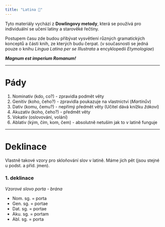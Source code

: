 ```yaml
---
title: "Latina 📜"
---
```


Tyto materiály vychází z **Dowlingovy metody**, která se používá pro individuální se učení latiny a starověké řečtiny.

Postupem času zde budou přibývat vysvětlení různých gramatických konceptů a části knih, ze kterých budu čerpat. (v současnosti se jedná pouze o knihu *Lingua Latina per se Illustrata* a encyklopedii *Etymologiae*)

***Magnum est imperium Romanum!***

---
# Pády

1. Nominativ (kdo, co?) - zpravidla podmět věty
2. Genitiv (koho, čeho?) - zpravidla poukazuje na vlastnictvi (*Martinův*)
3. Dativ (komu, čemu?) - nepřímý předmět věty (Učitel dává knížku *žákovi*)
4. Akuzativ (koho, čeho?) - předmět věty
5. Vokativ (oslovování, volání)
6. Ablativ (kým, čím, kom, čem) - absolutně netuším jak to v latině funguje

---
# Deklinace

Vlastně takové vzory pro skloňování slov v latině. Máme jich pět (jsou stejné u podst. a příd. jmen).

### 1. deklinace
*Vzorové slovo porta - brána*

- Nom. sg. = porta
- Gen. sg. = portae
- Dat. sg. = portae
- Aku. sg. = portam
- Abl. sg. = porta
